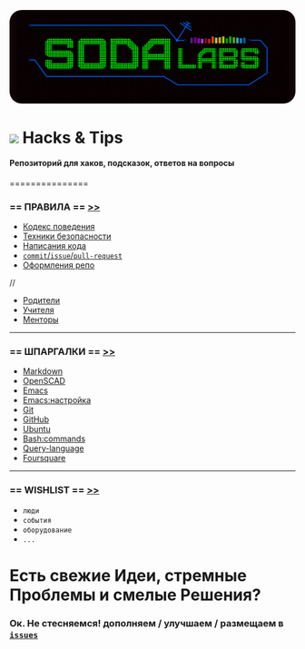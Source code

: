 ![](img/soda-logo.png) 

![](https://cloud.githubusercontent.com/assets/3838734/5379970/c09e2c36-80a5-11e4-80c5-647b725151f8.png) Hacks & Tips
===

#### Репозиторий для хаков, подсказок, ответов на вопросы


===============

### == ПРАВИЛА == [>>](DOCS/RULES)

 - [Кодекс поведения](DOCS/RULES/CULTURE.md)
 - [Техники безопасности](DOCS/RULES/ACCIDENT-PREVENTION.md)
 - [Написания кода](DOCS/RULES/CODING.md)
 - [`commit`/`issue`/`pull-request`](DOCS/RULES/COMMITS.md)
 - [Оформления репо](DOCS/RULES/REPOS.md)

//
- [Родители](DOCS/RULES/PARENTS.md)
- [Учителя](DOCS/RULES/TEACHERS.md)
- [Менторы](DOCS/RULES/MENTORS.md)


***

### == ШПАРГАЛКИ == [>>](CHEATSHEETS)

 - [Markdown](CHEATSHEETS/draft/Markdown.md)
 - [OpenSCAD](CHEATSHEETS/draft/OpenSCAD.md)
 - [Emacs](CHEATSHEETS/draft/Emacs.md)
 - [Emacs:настройка](CHEATSHEETS/emacs-setup.md)
 - [Git](CHEATSHEETS/Git.Hub.md)
 - [GitHub](CHEATSHEETS/draft/GitHub.md)
 - [Ubuntu](CHEATSHEETS/draft/Ubuntu.md)
 - [Bash:commands](CHEATSHEETS/draft/bash:commands.md)
 - [Query-language](CHEATSHEETS/Query-language.md)
 - [Foursquare](EXAMS/ANSWERS/Foursquare.md)
 
 
***

### == WISHLIST == [>>](WISHLIST)

 - `люди`
 - `события`
 - `оборудование`
 - `...`

# Есть свежие Идеи, стремные Проблемы и смелые Решения? 
### Ок. Не стесняемся! дополняем / улучшаем / размещаем в [`issues`](https://github.com/soda-io/Hacks-and-Tips/issues/new)
